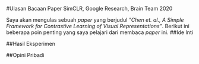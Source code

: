 #Ulasan Bacaan Paper SimCLR, Google Research, Brain Team 2020

Saya akan mengulas sebuah *paper* yang berjudul *"Chen et. al., A Simple Framework for Contrastive Learning of Visual Representations"*.
Berikut ini beberapa poin penting yang saya pelajari dari membaca *paper* ini.
##Ide Inti

##Hasil Eksperimen

##Opini Pribadi
